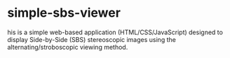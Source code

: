 # simple-sbs-viewer
his is a simple web-based application (HTML/CSS/JavaScript) designed to display Side-by-Side (SBS) stereoscopic images using the alternating/stroboscopic viewing method.
